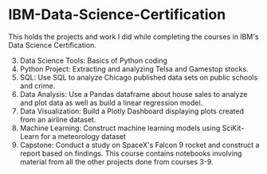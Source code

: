 # IBM-Data-Science-Certification
This holds the projects and work I did while completing the courses in IBM's Data Science Certification.

3) Data Science Tools: Basics of Python coding
5) Python Project: Extracting and analyzing Telsa and Gamestop stocks.
6) SQL: Use SQL to analyze Chicago published data sets on public schools and crime.
7) Data Analysis: Use a Pandas dataframe about house sales to analyze and plot data as well as build a 
                  linear regression model.
8) Data Visualization: Build a Plotly Dashboard displaying plots created from an airline dataset.
9) Machine Learning: Construct machine learning models using SciKit-Learn for a meteorology dataset
10) Capstone: Conduct a study on SpaceX's Falcon 9 rocket and construct a report based on findings. This 
              course contains notebooks involving material from all the other projects done from courses 3-9.